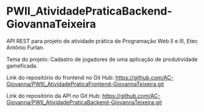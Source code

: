 # PWII_AtividadePraticaBackend-GiovannaTeixeira
API REST para projeto de atividade prática de Programação Web II e III, Etec Antônio Furlan.

Tema do projeto:
Cadastro de jogadores de uma aplicação de produtividade gameficada.

Link do repositório do frontend no Git Hub:
https://github.com/AC-Giovanna/PWIII_AtividadePraticaFrontend-GiovannaTeixeira.git

Link do repositório da API no Git Hub:
https://github.com/AC-Giovanna/PWII_AtividadePraticaBackend-GiovannaTeixeira.git
